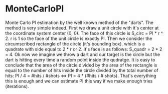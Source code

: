 # MonteCarloPI
Monte Carlo PI estimation by the well known method of the "darts". The method is very simple indeed.
First we draw a unit circle with it's center at the coordinate system center (0, 0). The face of this circle is S_circ = PI * r ^ 2. r is 1 so the face of the unit circle is exactly PI. Then we consider the circumscribed rectangle of the circle (it's bounding box), which is a quadrate with side equal to 2 * r or 2. It's face is as follows: S_quadr = 2 * 2 = 4.
Ok now we imagine we throw a dart and our target is the circle but the dart is hitting every time a random point inside the qudratge. It is 
easy to conclude that the area of the circle divided by the area of the rectangle is equal to the number of hits inside the circle divided by the total number of hits:
  PI / 4 = #hits / #shots <=> PI = 4 * (#hits / # shots). That's everything this is enough and we can estimate PI this way if we make enough tries (iterations).
